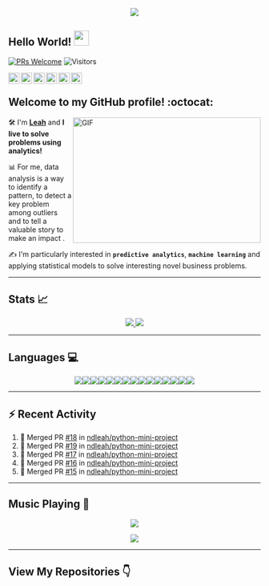 <p  align="center"><img src = "https://github.com/ndleah/ndleah/blob/main/IMG/intro.gif"></p>

## Hello World! <img src="https://raw.githubusercontent.com/syedareehaquasar/syedareehaquasar/master/gifs/Hi.gif" width="30px"></h2>

[![PRs Welcome](https://img.shields.io/badge/PRs-welcome-971901.svg?style=flat&logo=github)](https://github.com/ndleah)
<img alt="Visitors" src="https://komarev.com/ghpvc/?username=ndleah&style=flat&labelColor=red&logo=github&label=PROFILE+VIEWS&color=971901"/>

<a href="https://www.linkedin.com/in/ndleah/">
  <img align="left" alt="Reeha's Linkdein" width="22px" src="https://cdn.jsdelivr.net/npm/simple-icons@v3/icons/linkedin.svg" />
</a>
<a href="https://github.com/ndleah">
  <img align="left" alt="Reeha's Github" width="22px" src="https://cdn.jsdelivr.net/npm/simple-icons@v3/icons/github.svg" />
</a>
<a href="https://instagram.com/anhmeu/">
  <img align="left" alt="Leah's Instagram" width="22px" src="https://cdn.jsdelivr.net/npm/simple-icons@v3/icons/instagram.svg" />
</a>
<a href="https://discordapp.com/users/329565478794297345">
  <img align="left" alt="Leah's Discord" width="22px" src="https://cdn.jsdelivr.net/npm/simple-icons@v3/icons/discord.svg" />
</a>
<a href="https://open.spotify.com/user/217rxnq3w6x3eqehrvodhv75y?si=b947163133844bc2">
  <img align="left" alt="Leah's Spotify" width="22px" src="https://cdn.jsdelivr.net/npm/simple-icons@v3/icons/spotify.svg" />
</a>
<a href="https://www.hackerrank.com/nduongthucanh?hr_r=1">
  <img align="left" alt="Leah's Hackerrank" width="22px" src="https://cdn.jsdelivr.net/npm/simple-icons@v3/icons/hackerrank.svg" />
</a>
<br />


## Welcome to my GitHub profile! :octocat:

<img align="right" height="250" width="375" alt="GIF" src="https://github.com/ndleah/ndleah/blob/main/IMG/quote.gif" />

:hammer_and_wrench: I'm [**Leah**](https://www.linkedin.com/in/ndleah/) and **I live to solve problems using analytics!** 

:bar_chart: For me, data analysis is a way to identify a pattern, to detect a key problem among outliers and to tell a valuable story to make an impact .

✍️ I'm particularly interested in **`predictive analytics`**, **`machine learning`** and applying statistical models to solve interesting novel business problems.

---

## Stats 📈

<p align="center">
</a>
<a href="https://github.com/ndleah">
  <img src="https://github-readme-stats.vercel.app/api?username=ndleah&show_icons=true&count_private=true&title_color=971901&text_color=971901&icon_color=971901&no-bg=true&hide_border=true"/>
<a href="https://github.com/ndleah">
  <img src="https://github-readme-stats.vercel.app/api/top-langs/?username=ndleah&layout=compact&no-bg=true&hide_border=true"/>
</a>
</p>

---
## Languages 💻

<p align="center">
<img src="https://img.shields.io/badge/Python-3776AB?style=for-the-badge&logo=python&logoColor=white"><img src="https://img.shields.io/badge/Amazon_AWS-FF9900?style=for-the-badge&logo=amazonaws&logoColor=white"><img src="https://img.shields.io/badge/PostgreSQL-316192?style=for-the-badge&logo=postgresql&logoColor=white"><img src="https://img.shields.io/badge/SQLite-07405E?style=for-the-badge&logo=sqlite&logoColor=white"><img src="https://img.shields.io/badge/Docker-2CA5E0?style=for-the-badge&logo=docker&logoColor=white"><img src="https://img.shields.io/badge/Jupyter-F37626.svg?&style=for-the-badge&logo=Jupyter&logoColor=white"><img src="https://img.shields.io/badge/Markdown-000000?style=for-the-badge&logo=markdown&logoColor=white"><img src="https://img.shields.io/badge/PowerBI-F2C811?style=for-the-badge&logo=Power%20BI&logoColor=white"><img src="https://img.shields.io/badge/R-276DC3?style=for-the-badge&logo=r&logoColor=white"><img src="https://img.shields.io/badge/Colab-F9AB00?style=for-the-badge&logo=googlecolab&color=525252"><img src="https://img.shields.io/badge/Visual_Studio_Code-0078D4?style=for-the-badge&logo=visual%20studio%20code&logoColor=white"><img src="https://img.shields.io/badge/HTML5-E34F26?style=for-the-badge&logo=html5&logoColor=white"><img src="https://img.shields.io/badge/Numpy-777BB4?style=for-the-badge&logo=numpy&logoColor=white"><img src="https://img.shields.io/badge/Pandas-2C2D72?style=for-the-badge&logo=pandas&logoColor=white"><img src="https://img.shields.io/badge/Streamlit-FF4B4B?style=for-the-badge&logo=Streamlit&logoColor=white">
</p>

---

## :zap: Recent Activity

<!--START_SECTION:activity-->
1. 🎉 Merged PR [#18](https://github.com/ndleah/python-mini-project/pull/18) in [ndleah/python-mini-project](https://github.com/ndleah/python-mini-project)
2. 🎉 Merged PR [#19](https://github.com/ndleah/python-mini-project/pull/19) in [ndleah/python-mini-project](https://github.com/ndleah/python-mini-project)
3. 🎉 Merged PR [#17](https://github.com/ndleah/python-mini-project/pull/17) in [ndleah/python-mini-project](https://github.com/ndleah/python-mini-project)
4. 🎉 Merged PR [#16](https://github.com/ndleah/python-mini-project/pull/16) in [ndleah/python-mini-project](https://github.com/ndleah/python-mini-project)
5. 🎉 Merged PR [#15](https://github.com/ndleah/python-mini-project/pull/15) in [ndleah/python-mini-project](https://github.com/ndleah/python-mini-project)
<!--END_SECTION:activity-->


---
## Music Playing 🎵

<p align="center">
    <!-- Music bars move to the beat and are colored based on the track's happiness, danceability and energy! -->
    <img src="https://spotify-github-profile.vercel.app/api/view?uid=217rxnq3w6x3eqehrvodhv75y&cover_image=true&theme=default&bar_color=b11b1b&bar_color_cover=true">
  </a>
</p>

<p align="center">
  <img src="https://nduongthucanh.vercel.app/api/top-played">
</p>

---

## View My Repositories 👇
